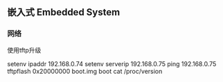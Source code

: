 ## 嵌入式 Embedded System

### 网络

使用tftp升级

setenv ipaddr 192.168.0.74
setenv serverip 192.168.0.75
ping 192.168.0.75
tftpflash 0x20000000 boot.img boot
cat /proc/version